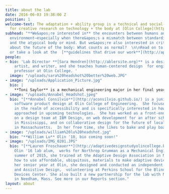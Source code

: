 ```yaml
---
title: about the lab
date: 2016-06-03 19:38:00 Z
position: 1
welcome-text: The adaptation + ability group is a technical and social laboratory
  for creative research on technology + the body at [Olin College](http://olin.edu).
subhead: "**We&apos;re interested in** the encounters between humans and the built
  environment—especially when there&apos;s a mismatch between standardized design
  and the atypical body or mind. But we&apos;re also interested in critical questions
  about the future of the body: What counts as normal?  \n\nRead on to meet our group,
  or take a look at the  [**guidelines that drive our work**](http://aplusa.org/#manifesto).\n"
people:
- bio: 'Lab Director **[Sara Hendren](http://ablersite.org)** is a design researcher,
    artist, and writer, and she teaches human-centered design  for engineers as assistant
    professor at Olin College. '
  image: "/uploads/sara%20headshot%20better%20web.JPG"
- image: "/uploads/Application_Picture.jpg"
  bio: |
    **Toni Saylor** is a mechanical engineering major in her final year at Olin. She became interested in the a +a field her freshman year as she worked with an older adult community partner in a design course called Engineering for Humanity. Since then she has worked on many projects in and out of class related to aging and ability and focused around prosthetics. She just wrapped a year doing prosthetics and design research for Sara as a Clare Boothe Luce scholar.
- image: "/uploads/Annabel_Headshot.jpeg"
  bio: "[**Annabel Consilvio**](http://aconsilvio.github.io/) is a junior studying
    software product design at Olin College of Engineering.  She focuses on projects
    in the realm of accessibility and is specifically interested in how access is
    approached in upcoming technologies.  She has worked as a front-end developer
    on a design team at IBM Design, on web development for an after school program
    in Mississippi, and on collaborative design for the future of local, organic farming
    in Massachusetts.  In her free time, she likes to bake and play board games. \n"
- image: "/uploads/william%20lu%20headshot.jpg"
  bio: "**William Lu** Olin '18, bio coming soon!"
- image: "/uploads/IMG_0201.JPG"
  bio: "[**Lauren Froschauer**](http://adaptivedesignstudyolincollege.blogspot.com/),
    Olin '16 lab alum,  works for Northrop Grumman as a Mechanical Engineer. In the
    summer of 2015, she trained at the Adaptive Design Association in New York, learning
    how to use affordable, ubiquitous, materials to make adaptive devices. During
    her senior year at Olin, she designed and conducted an independent study in Adaptive
    and Assistive Design,  volunteering at Perkins School for the Blind in their Assistive
    Devices Center. She also built a new partnership for the lab with Newman Elementary
    in Needham, Mass. See more in our Reports section."
layout: about
---
```


